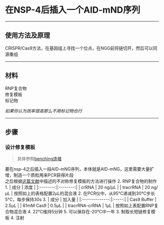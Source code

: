 # 在NSP-4后插入一个AID-mND序列

***
## 使用方法及原理
CRISPR/Cas9方法，在基因组上寻找一个位点，在NGG前将链切开，然后可以同源重组
***
## 材料
RNP复合物  
修复模板  
标记物

*如果你认为效率很高那么不用标记物也行*
***
## 步骤
### 设计修复模板
> 具体参照[benching连接](https://benchling.com/omega281/f/lib_lVafahe9-nsp-4/seq_FPKlC5Ez-nsp-4/edit)

要在nsp-4之后插入一段AID-mNG序列，本体就是AID-mNG，这里需要大量扩增，制造一个质粒用来PCR获得片段  
之后根据[这篇文献]( https://academic.oup.com/genetics/article/210/3/781/5931064 )中描述的不对称修复模板的方法进行操作
2. RNP复合物的制作
    1. |    成分    |    浓度    |
       |:--------:|:--------:|
       |  crRNA   | 20 ng/μL |
       | tracrRNA | 20 ng/μL |
        按照如上的表格配置2μL的混合液
   2. 在PCR仪中，从95℃递减到30℃步长5℃，每步保持30s
   3. |       成分       |  加入量  |
      |:--------------:|:-----:|
      |  Cas9 Buffer   | 2.5μL |
      |   61mM Cas9    | 0.5μL |
      | tracrRNA-crRNA |  1μL  |
        按照如上表配置RNP复合物混合液
   4. 22℃维持5分钟
   5. 可以保存在-20℃中一年
3. 制取长短链修复模板
4. 注射